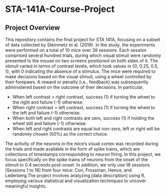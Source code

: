 # STA-141A-Course-Project

## Project Overview
This repository contains the final project for STA 141A, focusing on a subset of data collected by Steinmetz et al. (2019). In the study, the experiments were performed on a total of 10 mice over 39 sessions. Each session comprised several hundred trials, during which visual stimuli were randomly presented to the mouse on two screens positioned on both sides of it. The stimuli varied in terms of contrast levels, which took values in {0, 0.25, 0.5, 1}, with 0 indicating the absence of a stimulus. The mice were required to make decisions based on the visual stimuli, using a wheel controlled by their forepaws. A reward or penalty (i.e., feedback) was subsequently administered based on the outcome of their decisions. In particular,

- When left contrast > right contrast, success (1) if turning the wheel to the right and failure (-1) otherwise.
- When right contrast > left contrast, success (1) if turning the wheel to the left and failure (-1) otherwise.
- When both left and right contrasts are zero, success (1) if holding the wheel still and failure (-1) otherwise.
- When left and right contrasts are equal but non-zero, left or right will be randomly chosen (50%) as the correct choice.

The activity of the neurons in the mice’s visual cortex was recorded during the trials and made available in the form of spike trains, which are collections of timestamps corresponding to neuron firing. In this project, we focus specifically on the spike trains of neurons from the onset of the stimuli to 0.4 seconds post-onset. In addition, we only use 18 sessions (Sessions 1 to 18) from four mice: Cori, Frossman, Hence, and Lederberg.The project involves analyzing [data description] using R, employing various statistical and visualization techniques to uncover meaningful insights.
